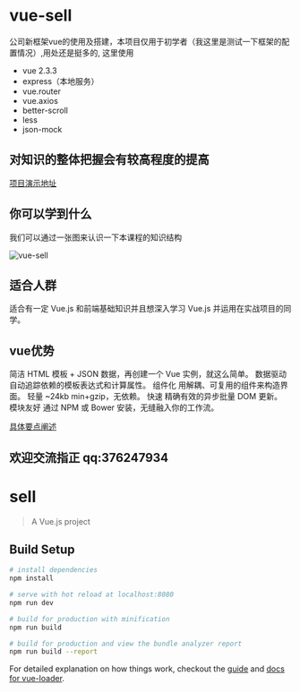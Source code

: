 # vue-sell

公司新框架vue的使用及搭建，本项目仅用于初学者（我这里是测试一下框架的配置情况）,用处还是挺多的,
这里使用
>
  -  vue 2.3.3
  -  express（本地服务）
  -  vue.router
  -  vue.axios
  -  better-scroll
  -  less
  -  json-mock
## 对知识的整体把握会有较高程度的提高

[项目演示地址](http://vuejssellapp.t.imooc.io/#!/)


## 你可以学到什么
我们可以通过一张图来认识一下本课程的知识结构

![vue-sell](https://webapp.didistatic.com/static/webapp/shield/vue-sell.png)


## 适合人群
适合有一定 Vue.js 和前端基础知识并且想深入学习 Vue.js 并运用在实战项目的同学。

## vue优势

简洁 HTML 模板 + JSON 数据，再创建一个 Vue 实例，就这么简单。
数据驱动 自动追踪依赖的模板表达式和计算属性。
组件化 用解耦、可复用的组件来构造界面。
轻量 ~24kb min+gzip，无依赖。
快速 精确有效的异步批量 DOM 更新。
模块友好 通过 NPM 或 Bower 安装，无缝融入你的工作流。

[具体要点阐述](https://segmentfault.com/a/1190000008045579)


## 欢迎交流指正 qq:376247934


# sell

> A Vue.js project

## Build Setup

``` bash
# install dependencies
npm install

# serve with hot reload at localhost:8080
npm run dev

# build for production with minification
npm run build

# build for production and view the bundle analyzer report
npm run build --report
```

For detailed explanation on how things work, checkout the [guide](http://vuejs-templates.github.io/webpack/) and [docs for vue-loader](http://vuejs.github.io/vue-loader).
